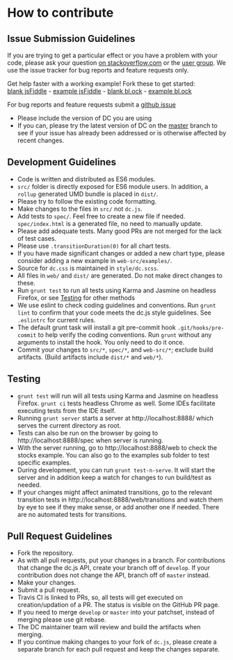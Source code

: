 # How to contribute

## Issue Submission Guidelines

If you are trying to get a particular effect or you have a problem with your code, please ask your question [on stackoverflow.com](http://stackoverflow.com/questions/tagged/dc.js) or the [user group](https://groups.google.com/forum/?fromgroups#!forum/dc-js-user-group). We use the issue tracker for bug reports and feature requests only.

Get help faster with a working example! Fork these to get started:<br>
[blank jsFiddle](https://jsfiddle.net/gordonwoodhull/rL82bguk/1) - [example jsFiddle](https://jsfiddle.net/gordonwoodhull/5ztavmjy/2) - [blank bl.ock](https://blockbuilder.org/gordonwoodhull/f6bab3d2f5b34018548207014b4056bf) - [example bl.ock](https://blockbuilder.org/gordonwoodhull/bcf9eaa0bfc2c84373cffac06d5755e5)

For bug reports and feature requests submit a [github issue](http://github.com/dc-js/dc.js/issues)
  * Please include the version of DC you are using
  * If you can, please try the latest version of DC on the [master](https://raw.github.com/dc-js/dc.js/master/dc.js) branch to see if your issue has already been addressed or is otherwise affected by recent changes.

## Development Guidelines

* Code is written and distributed as ES6 modules.
* `src/` folder is directly exposed for ES6 module users.
  In addition, a `rollup` generated UMD bundle is placed in `dist/`.
* Please try to follow the existing code formatting.
* Make changes to the files in `src/` not `dc.js`.
* Add tests to `spec/`. Feel free to create a new file if needed.
  `spec/index.html` is a generated file, no need to manually update.
* Please add adequate tests. Many good PRs are not merged for the
  lack of test cases.
* Please use `.transitionDuration(0)` for all chart tests.
* If you have made significant changes or added a new chart type,
  please consider adding a new example in `web-src/examples/`.
* Source for `dc.css` is maintained in `style/dc.scss`.
* All files in `web/` and `dist/` are generated.
  Do not make direct changes to these.
* Run `grunt test` to run all tests using Karma and Jasmine on headless Firefox,
  or see [Testing](#Testing) for other methods
* We use eslint to check coding guidelines and conventions.
  Run `grunt lint` to confirm that your code meets the dc.js style guidelines.
  See `.eslintrc` for current rules.
* The default grunt task will install a git pre-commit hook
  `.git/hooks/pre-commit` to help verify the coding conventions.
  Run `grunt` without any arguments to install the hook.
  You only need to do it once.
* Commit your changes to `src/*`, `spec/*`, and `web-src/*`; exclude build artifacts.
  (Build artifacts include `dist/*` and `web/*`).

## Testing
* `grunt test` will run will all tests using Karma and Jasmine on headless Firefox.
  `grunt ci` tests headless Chrome as well.
  Some IDEs facilitate executing tests from the IDE itself.
* Running `grunt server` starts a server at http://localhost:8888/ which serves
  the current directory as root.
* Tests can also be run on the browser by going to http://localhost:8888/spec when
  server is running.
* With the server running, go to http://localhost:8888/web to check the stocks example.
  You can also go to the examples sub folder to test specific examples.
* During development, you can run `grunt test-n-serve`.
  It will start the server and in addition keep a watch for changes to
  run build/test as needed.
* If your changes might affect animated transitions,
  go to the relevant transition tests in
  http://localhost:8888/web/transitions and watch them by eye to see if they make
  sense, or add another one if needed. There are no automated tests for transitions.

## Pull Request Guidelines

* Fork the repository.
* As with all pull requests, put your changes in a branch.
  For contributions that change the dc.js API, create your branch off of `develop`.
  If your contribution does not change the API, branch off of `master` instead.
* Make your changes.
* Submit a pull request.
* Travis CI is linked to PRs, so, all tests will get executed on creation/updation of a PR.
  The status is visible on the GitHub PR page.
* If you need to merge `develop` or `master` into your patchset,
  instead of merging please use git rebase.
* The DC maintainer team will review and build the artifacts when merging.
* If you continue making changes to your fork of `dc.js`,
  please create a separate branch for each pull request and keep the changes separate.
